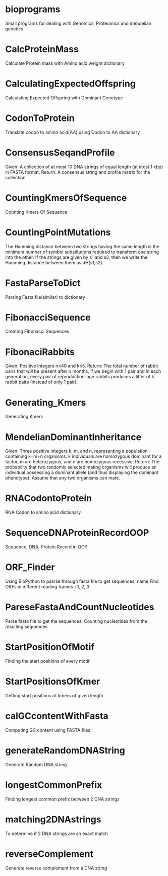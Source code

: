 # bioprograms
Small programs for dealing with Genomics, Proteomics and mendelian genetics

# CalcProteinMass
Calculate Protein mass with Amino acid weight dictionary

# CalculatingExpectedOffspring
Calculating Expected Offspring with Dominant Genotype

# CodonToProtein
Translate codon to amino acid(AA) using Codon to AA dictionary

# ConsensusSeqandProfile
Given: A collection of at most 10 DNA strings of equal length (at most 1 kbp) in FASTA format.
Return: A consensus string and profile matrix for the collection. 

# CountingKmersOfSequence
Counting Kmers Of Sequence

# CountingPointMutations
The Hamming distance between two strings having the same length is the minimum number of symbol substitutions
required to transform one string into the other. If the strings are given by s1 and s2, then we write the Hamming
distance between them as dH(s1,s2).

# FastaParseToDict
Parsing Fasta file(similar) to dictionary

# FibonacciSequence
Creating Fibonacci Sequences

# FibonaciRabbits
Given: Positive integers n≤40 and k≤5.
Return: The total number of rabbit pairs that will be present after n months, if we begin with 1 pair and in each
generation, every pair of reproduction-age rabbits produces a litter of k rabbit pairs (instead of only 1 pair).

# Generating_Kmers
Generating Kmers

# MendelianDominantInheritance
Given: Three positive integers k, m, and n, representing a population containing k+m+n organisms:
k individuals are homozygous dominant for a factor, m are heterozygous, and n are homozygous recessive.
Return: The probability that two randomly selected mating organisms will produce an individual possessing a
dominant allele (and thus displaying the dominant phenotype). Assume that any two organisms can mate.

# RNACodontoProtein
RNA Codon to amino acid dictionary

# SequenceDNAProteinRecordOOP
Sequence, DNA, Protein Record in OOP

# ORF_Finder
Using BioPython to pasrse through fasta file to get sequences, name
Find ORFs in different reading frames =1, 2, 3 

# PareseFastaAndCountNucleotides
Parse fasta file to get the sequences. Counting nucleotides from the resulting sequences.

# StartPositionOfMotif
Finding the start positions of every motif

# StartPositionsOfKmer
Getting start positions of kmers of given length

# calGCcontentWithFasta
Computing GC content using FASTA files

# generateRandomDNAString
Generate Random DNA string

# longestCommonPrefix
Finding longest common prefix between 2 DNA strings

# matching2DNAstrings
To determine if 2 DNA strings are an exact match

# reverseComplement
Generate reverse complement from a DNA string
